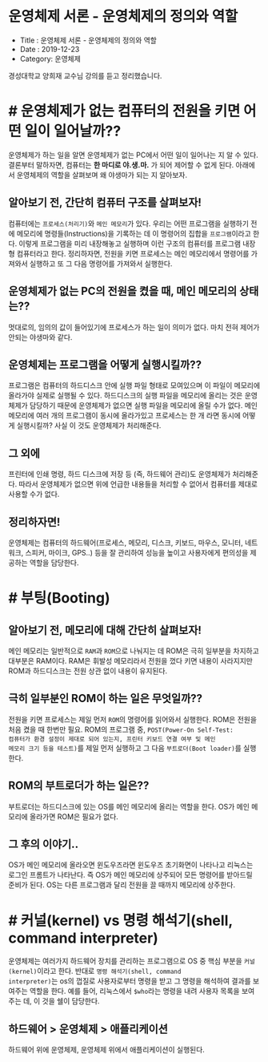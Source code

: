 # 운영체제 서론 - 운영체제의 정의와 역할

- Title : 운영체제 서론 - 운영체제의 정의와 역할
- Date : 2019-12-23
- Category: 운영체제

경성대학교 양희재 교수님 강의를 듣고 정리했습니다.

# # 운영체제가 없는 컴퓨터의 전원을 키면 어떤 일이 일어날까??

운영체제가 하는 일을 알면 운영체제가 없는 PC에서 어떤 일이 일어나는 지 알 수 있다. 결론부터 말하자면, 컴퓨터는 **한 마디로 야.생.마.** 가 되어 제어할 수 없게 된다. 아래에서 운영체제의 역할을 살펴보며 왜 야생마가 되는 지 알아보자.

## 알아보기 전, 간단히 컴퓨터 구조를 살펴보자!

컴퓨터에는 <code class="codetainer">프로세스(처리기)</code>와 <code class="codetainer">메인 메모리</code>가 있다. 우리는 어떤 프로그램을 실행하기 전에 메모리에 명령들(Instructions)을 기록하는 데 이 명령어의 집합을 <code class="codetainer">프로그램</code>이라고 한다. 이렇게 프로그램을 미리 내장해놓고 실행하며 이런 구조의 컴퓨터를 프로그램 내장형 컴퓨터라고 한다. 정리하자면, 전원을 키면 프로세스는 메인 메모리에서 명령어를 가져와서 실행하고 또 그 다음 명령어를 가져와서 실행한다.

## 운영체제가 없는 PC의 전원을 켰을 때, 메인 메모리의 상태는??

멋대로의, 임의의 값이 들어있기에 프로세스가 하는 일이 의미가 없다. 마치 전혀 제어가 안되는 야생마와 같다.

## 운영체제는 프로그램을 어떻게 실행시킬까??

<span class="clr-note">프로그램은 컴퓨터의 하드디스크 안에 실행 파일 형태로 모여있으며 이 파일이 메모리에 올라가야 실제로 실행될 수 있다.</span> 하드디스크의 실행 파일을 메모리에 올리는 것은 운영체제가 담당하기 때문에 운영체제가 없으면 실행 파일을 메모리에 올릴 수가 없다. 메인 메모리에 여러 개의 프로그램이 동시에 올라가있고 프로세스는 한 개 라면 동시에 어떻게 실행시킬까? 사실 이 것도 운영체제가 처리해준다.

## 그 외에

<span class="clr-note">프린터에 인쇄 명령, 하드 디스크에 저장</span> 등 <span class="clr-grey">(즉, 하드웨어 관리)</span>도 운영체제가 처리해준다. 따라서 운영체제가 없으면 위에 언급한 내용들을 처리할 수 없어서 컴퓨터를 제대로 사용할 수가 없다.

## 정리하자면!

운영체제는 컴퓨터의 하드웨어(프로세스, 메모리, 디스크, 키보드, 마우스, 모니터, 네트워크, 스피커, 마이크, GPS..) 등을 잘 관리하여 성능을 높이고 사용자에게 편의성을 제공하는 역할을 담당한다.

# # 부팅(Booting)

## 알아보기 전, 메모리에 대해 간단히 살펴보자!

메인 메모리는 일반적으로 <code class="codetainer">RAM</code>과 <code class="codetainer">ROM</code>으로 나눠지는 데 ROM은 극히 일부분을 차지하고 대부분은 RAM이다. RAM은 휘발성 메모리라서 전원을 껐다 키면 내용이 사라지지만 ROM과 하드디스크는 전원 상관 없이 내용이 유지된다.

## 극히 일부분인 ROM이 하는 일은 무엇일까??

전원을 키면 프로세스는 제일 먼저 <code class="codetainer">ROM</code>의 명령어를 읽어와서 실행한다. <span class="clr-grey">ROM은 전원을 처음 켰을 때 한번만 필요.</span> ROM의 프로그램 중, <code class="codetainer">POST(Power-On Self-Test: 컴퓨터가 환경 설정이 제대로 되어 있는지, 프린터 키보드 연결 여부 및 메인 메모리 크기 등을 테스트)</code>를 제일 먼저 실행하고 그 다음 <code class="codetainer">부트로더(Boot loader)</code>를 실행한다.

## ROM의 부트로더가 하는 일은??

부트로더는 하드디스크에 있는 OS를 메인 메모리에 올리는 역할을 한다. OS가 메인 메모리에 올라가면 ROM은 필요가 없다.

## 그 후의 이야기..

OS가 메인 메모리에 올라오면 윈도우즈라면 윈도우즈 초기화면이 나타나고 리눅스는 로그인 프롬트가 나타난다. 즉 <span class="clr-note">OS가 메인 메모리에 상주되어 모든 명령어를 받아드릴 준비가 된다.</span> OS는 다른 프로그램과 달리 전원을 끌 때까지 메모리에 상주한다.

# # 커널(kernel) vs 명령 해석기(shell, command interpreter)

운영체제는 여러가지 하드웨어 장치를 관리하는 프로그램으로 OS 중 핵심 부분을 <code class="codetainer">커널(kernel)</code>이라고 한다. 반대로 <code class="codetainer">명령 해석기(shell, command interpreter)</code>는 os의 껍질로 사용자로부터 명령을 받고 그 명령을 해석하여 결과를 보여주는 역할을 한다. 예를 들어, 리눅스에서 <code class="codetainer">\$who</code>라는 명령을 내려 사용자 목록을 보여주는 데, 이 것을 쉘이 담당한다.

## 하드웨어 > 운영체제 > 애플리케이션

하드웨어 위에 운영체제, 운영체제 위에서 애플리케이션이 실행된다.
